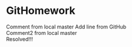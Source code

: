 # GitHomework
Comment from local master 
Add line from GitHub   
Comment2 from local master  
Resolved!!!



